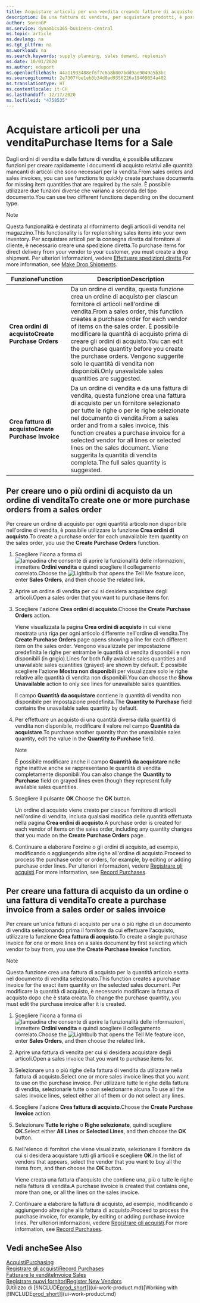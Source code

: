 ```yaml
---
title: Acquistare articoli per una vendita creando fatture di acquisto | Documenti Microsoft
description: Da una fattura di vendita, per acquistare prodotti, è possibile creare una fattura di acquisto per un fornitore.
author: SorenGP
ms.service: dynamics365-business-central
ms.topic: article
ms.devlang: na
ms.tgt_pltfrm: na
ms.workload: na
ms.search.keywords: supply planning, sales demand, replenish
ms.date: 10/01/2020
ms.author: edupont
ms.openlocfilehash: 44a11933488ef6f7c6a8b007bdd9ae9049a5b3bc
ms.sourcegitcommit: 2e7307fbe1eb3b34d0ad9356226a19409054a402
ms.translationtype: HT
ms.contentlocale: it-CH
ms.lasthandoff: 12/17/2020
ms.locfileid: "4758535"
---
```

# <a name="purchase-items-for-a-sale"></a><span data-ttu-id="69f7e-103">Acquistare articoli per una vendita</span><span class="sxs-lookup"><span data-stu-id="69f7e-103">Purchase Items for a Sale</span></span>
<span data-ttu-id="69f7e-104">Dagli ordini di vendita e dalle fatture di vendita, è possibile utilizzare funzioni per creare rapidamente i documenti di acquisto relativi alle quantità mancanti di articoli che sono necessari per la vendita.</span><span class="sxs-lookup"><span data-stu-id="69f7e-104">From sales orders and sales invoices, you can use functions to quickly create purchase documents for missing item quantities that are required by the sale.</span></span> <span data-ttu-id="69f7e-105">È possibile utilizzare due funzioni diverse che variano a seconda del tipo documento.</span><span class="sxs-lookup"><span data-stu-id="69f7e-105">You can use two different functions depending on the document type.</span></span>

> [!Note]
> <span data-ttu-id="69f7e-106">Questa funzionalità è destinata al rifornimento degli articoli di vendita nel magazzino.</span><span class="sxs-lookup"><span data-stu-id="69f7e-106">This functionality is for replenishing sales items into your own inventory.</span></span> <span data-ttu-id="69f7e-107">Per acquistare articoli per la consegna diretta dal fornitore al cliente, è necessario creare una spedizione diretta.</span><span class="sxs-lookup"><span data-stu-id="69f7e-107">To purchase items for direct delivery from your vendor to your customer, you must create a drop shipment.</span></span> <span data-ttu-id="69f7e-108">Per ulteriori informazioni, vedere [Effettuare spedizioni dirette](sales-how-drop-shipment.md).</span><span class="sxs-lookup"><span data-stu-id="69f7e-108">For more information, see [Make Drop Shipments](sales-how-drop-shipment.md).</span></span>   

|<span data-ttu-id="69f7e-109">Funzione</span><span class="sxs-lookup"><span data-stu-id="69f7e-109">Function</span></span>|<span data-ttu-id="69f7e-110">Description</span><span class="sxs-lookup"><span data-stu-id="69f7e-110">Description</span></span>|
|--------|-----------|
|<span data-ttu-id="69f7e-111">**Crea ordini di acquisto**</span><span class="sxs-lookup"><span data-stu-id="69f7e-111">**Create Purchase Orders**</span></span>|<span data-ttu-id="69f7e-112">Da un ordine di vendita, questa funzione crea un ordine di acquisto per ciascun fornitore di articoli nell'ordine di vendita.</span><span class="sxs-lookup"><span data-stu-id="69f7e-112">From a sales order, this function creates a purchase order for each vendor of items on the sales order.</span></span> <span data-ttu-id="69f7e-113">È possibile modificare la quantità di acquisto prima di creare gli ordini di acquisto.</span><span class="sxs-lookup"><span data-stu-id="69f7e-113">You can edit the purchase quantity before you create the purchase orders.</span></span> <span data-ttu-id="69f7e-114">Vengono suggerite solo le quantità di vendita non disponibili.</span><span class="sxs-lookup"><span data-stu-id="69f7e-114">Only unavailable sales quantities are suggested.</span></span>
|<span data-ttu-id="69f7e-115">**Crea fattura di acquisto**</span><span class="sxs-lookup"><span data-stu-id="69f7e-115">**Create Purchase Invoice**</span></span>|<span data-ttu-id="69f7e-116">Da un ordine di vendita e da una fattura di vendita, questa funzione crea una fattura di acquisto per un fornitore selezionato per tutte le righe o per le righe selezionate nel documento di vendita.</span><span class="sxs-lookup"><span data-stu-id="69f7e-116">From a sales order and from a sales invoice, this function creates a purchase invoice for a selected vendor for all lines or selected lines on the sales document.</span></span> <span data-ttu-id="69f7e-117">Viene suggerita la quantità di vendita completa.</span><span class="sxs-lookup"><span data-stu-id="69f7e-117">The full sales quantity is suggested.</span></span>|

## <a name="to-create-one-or-more-purchase-orders-from-a-sales-order"></a><span data-ttu-id="69f7e-118">Per creare uno o più ordini di acquisto da un ordine di vendita</span><span class="sxs-lookup"><span data-stu-id="69f7e-118">To create one or more purchase orders from a sales order</span></span>
<span data-ttu-id="69f7e-119">Per creare un ordine di acquisto per ogni quantità articolo non disponibile nell'ordine di vendita, è possibile utilizzare la funzione **Crea ordini di acquisto**.</span><span class="sxs-lookup"><span data-stu-id="69f7e-119">To create a purchase order for each unavailable item quantity on the sales order, you use the **Create Purchase Orders** function.</span></span>

1. <span data-ttu-id="69f7e-120">Scegliere l'icona a forma di ![lampadina che consente di aprire la funzionalità delle informazioni](media/ui-search/search_small.png "Informazioni sull'operazione che si desidera eseguire"), immettere **Ordini vendita** e quindi scegliere il collegamento correlato.</span><span class="sxs-lookup"><span data-stu-id="69f7e-120">Choose the ![Lightbulb that opens the Tell Me feature](media/ui-search/search_small.png "Tell me what you want to do") icon, enter **Sales Orders**, and then choose the related link.</span></span>
2. <span data-ttu-id="69f7e-121">Aprire un ordine di vendita per cui si desidera acquistare degli articoli.</span><span class="sxs-lookup"><span data-stu-id="69f7e-121">Open a sales order that you want to purchase items for.</span></span>
3. <span data-ttu-id="69f7e-122">Scegliere l'azione **Crea ordini di acquisto**.</span><span class="sxs-lookup"><span data-stu-id="69f7e-122">Choose the **Create Purchase Orders** action.</span></span>

    <span data-ttu-id="69f7e-123">Viene visualizzata la pagina **Crea ordini di acquisto** in cui viene mostrata una riga per ogni articolo differente nell'ordine di vendita.</span><span class="sxs-lookup"><span data-stu-id="69f7e-123">The **Create Purchase Orders** page opens showing a line for each different item on the sales order.</span></span> <span data-ttu-id="69f7e-124">Vengono visualizzate per impostazione predefinita le righe per entrambe le quantità di vendita disponibili e non disponibili (in grigio).</span><span class="sxs-lookup"><span data-stu-id="69f7e-124">Lines for both fully available sales quantities and unavailable sales quantities (grayed) are shown by default.</span></span> <span data-ttu-id="69f7e-125">È possibile scegliere l'azione **Mostra non disponibili** per visualizzare solo le righe relative alle quantità di vendita non disponibili.</span><span class="sxs-lookup"><span data-stu-id="69f7e-125">You can choose the **Show Unavailable** action to only see lines for unavailable sales quantities.</span></span>

    <span data-ttu-id="69f7e-126">Il campo **Quantità da acquistare** contiene la quantità di vendita non disponibile per impostazione predefinita.</span><span class="sxs-lookup"><span data-stu-id="69f7e-126">The **Quantity to Purchase** field contains the unavailable sales quantity by default.</span></span>
4. <span data-ttu-id="69f7e-127">Per effettuare un acquisto di una quantità diversa dalla quantità di vendita non disponibile, modificare il valore nel campo **Quantità da acquistare**.</span><span class="sxs-lookup"><span data-stu-id="69f7e-127">To purchase another quantity than the unavailable sales quantity, edit the value in the **Quantity to Purchase** field.</span></span>

    > [!NOTE]  
    >   <span data-ttu-id="69f7e-128">È possibile modificare anche il campo **Quantità da acquistare** nelle righe inattive anche se rappresentano le quantità di vendita completamente disponibili.</span><span class="sxs-lookup"><span data-stu-id="69f7e-128">You can also change the **Quantity to Purchase** field on grayed lines even though they represent fully available sales quantities.</span></span>
5. <span data-ttu-id="69f7e-129">Scegliere il pulsante **OK**.</span><span class="sxs-lookup"><span data-stu-id="69f7e-129">Choose the **OK** button.</span></span>

    <span data-ttu-id="69f7e-130">Un ordine di acquisto viene creato per ciascun fornitore di articoli nell'ordine di vendita, inclusa qualsiasi modifica delle quantità effettuata nella pagina **Crea ordini di acquisto**.</span><span class="sxs-lookup"><span data-stu-id="69f7e-130">A purchase order is created for each vendor of items on the sales order, including any quantity changes that you made on the **Create Purchase Orders** page.</span></span>
7. <span data-ttu-id="69f7e-131">Continuare a elaborare l'ordine o gli ordini di acquisto, ad esempio, modificando o aggiungendo altre righe all'ordine di acquisto.</span><span class="sxs-lookup"><span data-stu-id="69f7e-131">Proceed to process the purchase order or orders, for example, by editing or adding purchase order lines.</span></span> <span data-ttu-id="69f7e-132">Per ulteriori informazioni, vedere [Registrare gli acquisti](purchasing-how-record-purchases.md).</span><span class="sxs-lookup"><span data-stu-id="69f7e-132">For more information, see [Record Purchases](purchasing-how-record-purchases.md).</span></span>


## <a name="to-create-a-purchase-invoice-from-a-sales-order-or-sales-invoice"></a><span data-ttu-id="69f7e-133">Per creare una fattura di acquisto da un ordine o una fattura di vendita</span><span class="sxs-lookup"><span data-stu-id="69f7e-133">To create a purchase invoice from a sales order or sales invoice</span></span>
<span data-ttu-id="69f7e-134">Per creare un'unica fattura di acquisto per una o più righe di un documento di vendita selezionando prima il fornitore da cui effettuare l'acquisto, utilizzare la funzione **Crea fattura di acquisto**.</span><span class="sxs-lookup"><span data-stu-id="69f7e-134">To create a single purchase invoice for one or more lines on a sales document by first selecting which vendor to buy from, you use the **Create Purchase Invoice** function.</span></span>

> [!NOTE]  
>   <span data-ttu-id="69f7e-135">Questa funzione crea una fattura di acquisto per la quantità articolo esatta nel documento di vendita selezionato.</span><span class="sxs-lookup"><span data-stu-id="69f7e-135">This function creates a purchase invoice for the exact item quantity on the selected sales document.</span></span> <span data-ttu-id="69f7e-136">Per modificare la quantità di acquisto, è necessario modificare la fattura di acquisto dopo che è stata creata.</span><span class="sxs-lookup"><span data-stu-id="69f7e-136">To change the purchase quantity, you must edit the purchase invoice after it is created.</span></span>  

1. <span data-ttu-id="69f7e-137">Scegliere l'icona a forma di ![lampadina che consente di aprire la funzionalità delle informazioni](media/ui-search/search_small.png "Informazioni sull'operazione che si desidera eseguire"), immettere **Ordini vendita** e quindi scegliere il collegamento correlato.</span><span class="sxs-lookup"><span data-stu-id="69f7e-137">Choose the ![Lightbulb that opens the Tell Me feature](media/ui-search/search_small.png "Tell me what you want to do") icon, enter **Sales Orders**, and then choose the related link.</span></span>
2. <span data-ttu-id="69f7e-138">Aprire una fattura di vendita per cui si desidera acquistare degli articoli.</span><span class="sxs-lookup"><span data-stu-id="69f7e-138">Open a sales invoice that you want to purchase items for.</span></span>
3. <span data-ttu-id="69f7e-139">Selezionare una o più righe della fattura di vendita da utilizzare nella fattura di acquisto.</span><span class="sxs-lookup"><span data-stu-id="69f7e-139">Select one or more sales invoice lines that you want to use on the purchase invoice.</span></span> <span data-ttu-id="69f7e-140">Per utilizzare tutte le righe della fattura di vendita, selezionarle tutte o non selezionarne alcuna.</span><span class="sxs-lookup"><span data-stu-id="69f7e-140">To use all the sales invoice lines, select either all of them or do not select any lines.</span></span>
4. <span data-ttu-id="69f7e-141">Scegliere l'azione **Crea fattura di acquisto**.</span><span class="sxs-lookup"><span data-stu-id="69f7e-141">Choose the **Create Purchase Invoice** action.</span></span>
5. <span data-ttu-id="69f7e-142">Selezionare **Tutte le righe** o **Righe selezionate**, quindi scegliere **OK**.</span><span class="sxs-lookup"><span data-stu-id="69f7e-142">Select either **All Lines** or **Selected Lines**, and then choose the **OK** button.</span></span>  
6. <span data-ttu-id="69f7e-143">Nell'elenco di fornitori che viene visualizzato, selezionare il fornitore da cui si desidera acquistare tutti gli articoli e scegliere **OK**.</span><span class="sxs-lookup"><span data-stu-id="69f7e-143">In the list of vendors that appears, select the vendor that you want to buy all the items from, and then choose the **OK** button.</span></span>

    <span data-ttu-id="69f7e-144">Viene creata una fattura d'acquisto che contiene una, più o tutte le righe nella fattura di vendita.</span><span class="sxs-lookup"><span data-stu-id="69f7e-144">A purchase invoice is created that contains one, more than one, or all the lines on the sales invoice.</span></span>
7. <span data-ttu-id="69f7e-145">Continuare a elaborare la fattura di acquisto, ad esempio, modificando o aggiungendo altre righe alla fattura di acquisto.</span><span class="sxs-lookup"><span data-stu-id="69f7e-145">Proceed to process the purchase invoice, for example, by editing or adding purchase invoice lines.</span></span> <span data-ttu-id="69f7e-146">Per ulteriori informazioni, vedere [Registrare gli acquisti](purchasing-how-record-purchases.md).</span><span class="sxs-lookup"><span data-stu-id="69f7e-146">For more information, see [Record Purchases](purchasing-how-record-purchases.md).</span></span>

## <a name="see-also"></a><span data-ttu-id="69f7e-147">Vedi anche</span><span class="sxs-lookup"><span data-stu-id="69f7e-147">See Also</span></span>
[<span data-ttu-id="69f7e-148">Acquisti</span><span class="sxs-lookup"><span data-stu-id="69f7e-148">Purchasing</span></span>](purchasing-manage-purchasing.md)  
[<span data-ttu-id="69f7e-149">Registrare gli acquisti</span><span class="sxs-lookup"><span data-stu-id="69f7e-149">Record Purchases</span></span>](purchasing-how-record-purchases.md)  
[<span data-ttu-id="69f7e-150">Fatturare le vendite</span><span class="sxs-lookup"><span data-stu-id="69f7e-150">Invoice Sales</span></span>](sales-how-invoice-sales.md)  
[<span data-ttu-id="69f7e-151">Registrare nuovi fornitori</span><span class="sxs-lookup"><span data-stu-id="69f7e-151">Register New Vendors</span></span>](purchasing-how-register-new-vendors.md)  
<span data-ttu-id="69f7e-152">[Utilizzo di [!INCLUDE[prod_short](includes/prod_short.md)]](ui-work-product.md)</span><span class="sxs-lookup"><span data-stu-id="69f7e-152">[Working with [!INCLUDE[prod_short](includes/prod_short.md)]](ui-work-product.md)</span></span>
